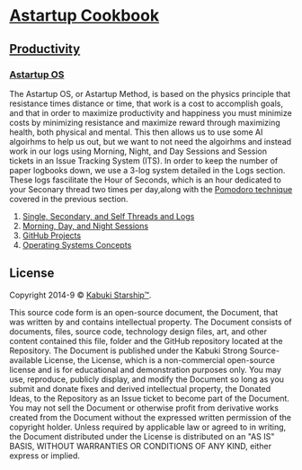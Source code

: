 # [Astartup Cookbook](../../)

## [Productivity](../)

### [Astartup OS](./)

The Astartup OS, or Astartup Method, is based on the physics principle that resistance times distance or time, that work is a cost to accomplish goals, and that in order to maximize productivity and happiness you must minimize costs by minimizing resistance and maximize reward through maximizing health, both physical and mental. This then allows us to use some AI algoirhms to help us out, but we want to not need the algoirhms and instead work in our logs using Morning, Night, and Day Sessions and Session tickets in an Issue Tracking System (ITS). In order to keep the number of paper logbooks down, we use a 3-log system detailed in the Logs section. These logs fascilitate the Hour of Seconds, which is an hour dedicated to your Seconary thread two times per day,along with the [Pomodoro technique](../pomodoro_technique) covered in the previous section.

1. [Single, Secondary, and Self Threads and Logs](./single_secondary_and_self_threads_and_logs)
1. [Morning, Day, and Night Sessions](./morning_day_and_night_sessions)
1. [GitHub Projects](./github_projects)
1. [Operating Systems Concepts](./os_concepts)



## License

Copyright 2014-9 © [Kabuki Starship™](https://kabukistarship.com).

This source code form is an open-source document, the Document, that was written by and contains intellectual property. The Document consists of documents, files, source code, technology design files, art, and other content contained this file, folder and the GitHub repository located at the Repository. The Document is published under the Kabuki Strong Source-available License, the License, which is a non-commercial open-source license and is for educational and demonstration purposes only. You may use, reproduce, publicly display, and modify the Document so long as you submit and donate fixes and derived intellectual property, the Donated Ideas, to the Repository as an Issue ticket to become part of the Document. You may not sell the Document or otherwise profit from derivative works created from the Document without the expressed written permission of the copyright holder. Unless required by applicable law or agreed to in writing, the Document distributed under the License is distributed on an "AS IS" BASIS, WITHOUT WARRANTIES OR CONDITIONS OF ANY KIND, either express or implied.
